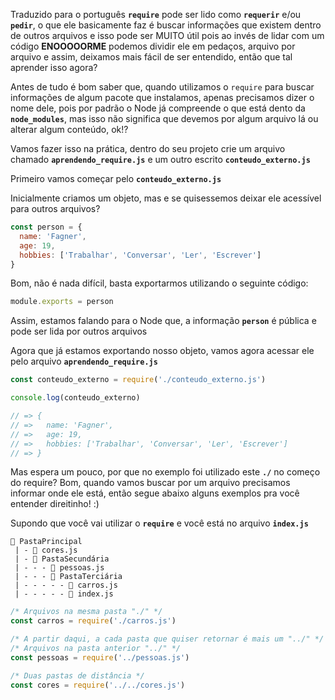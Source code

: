 Traduzido para o português **`require`** pode ser lido como **`requerir`** e/ou **`pedir`**, o que ele basicamente faz é buscar informações que existem dentro de outros arquivos e isso pode ser MUITO útil pois ao invés de lidar com um código **ENOOOOORME** podemos dividir ele em pedaços, arquivo por arquivo e assim, deixamos mais fácil de ser entendido, então que tal aprender isso agora?

Antes de tudo é bom saber que, quando utilizamos o `require` para buscar informações de algum pacote que instalamos, apenas precisamos dizer o nome dele, pois por padrão o Node já compreende o que está dento da **`node_modules`**, mas isso não significa que devemos por algum arquivo lá ou alterar algum conteúdo, ok!?

Vamos fazer isso na prática, dentro do seu projeto crie um arquivo chamado **`aprendendo_require.js`** e um outro escrito **`conteudo_externo.js`**

Primeiro vamos começar pelo **`conteudo_externo.js`**

Inicialmente criamos um objeto, mas e se quisessemos deixar ele acessível para outros arquivos?
```js
const person = {
  name: 'Fagner',
  age: 19,
  hobbies: ['Trabalhar', 'Conversar', 'Ler', 'Escrever']
}
```
Bom, não é nada difícil, basta exportarmos utilizando o seguinte código:
```js
module.exports = person
```
Assim, estamos falando para o Node que, a informação **`person`** é pública e pode ser lida por outros arquivos

Agora que já estamos exportando nosso objeto, vamos agora acessar ele pelo arquivo **`aprendendo_require.js`**
```js
const conteudo_externo = require('./conteudo_externo.js')

console.log(conteudo_externo)

// => {
// =>   name: 'Fagner',
// =>   age: 19,
// =>   hobbies: ['Trabalhar', 'Conversar', 'Ler', 'Escrever']
// => }
```
Mas espera um pouco, por que no exemplo foi utilizado este **`./`** no começo do require?
Bom, quando vamos buscar por um arquivo precisamos informar onde ele está, então segue abaixo alguns exemplos pra você entender direitinho! :)

Supondo que você vai utilizar o **`require`** e você está no arquivo **`index.js`**

```
📁 PastaPrincipal
 | - 📝 cores.js
 | - 📁 PastaSecundária
 | - - - 📝 pessoas.js
 | - - - 📁 PastaTerciária
 | - - - - - 📝 carros.js
 | - - - - - 📝 index.js
```

```js
/* Arquivos na mesma pasta "./" */
const carros = require('./carros.js')

/* A partir daqui, a cada pasta que quiser retornar é mais um "../" */
/* Arquivos na pasta anterior "../" */
const pessoas = require('../pessoas.js')

/* Duas pastas de distância */
const cores = require('../../cores.js')
```

